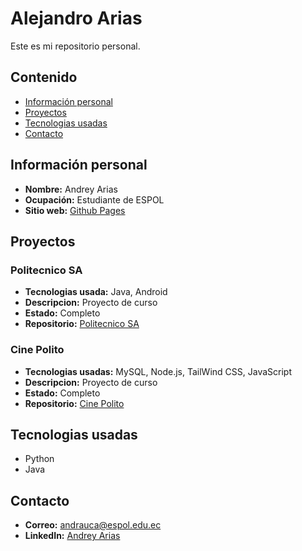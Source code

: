 
<!--
**andreyariascdia/andreyariascdia** is a ✨ _special_ ✨ repository because its `README.md` (this file) appears on your GitHub profile.

Here are some ideas to get you started:

- 🔭 I’m currently working on ...
- 🌱 I’m currently learning ...
- 👯 I’m looking to collaborate on ...
- 🤔 I’m looking for help with ...
- 💬 Ask me about ...
- 📫 How to reach me: ...
- 😄 Pronouns: ...
- ⚡ Fun fact: ...
-->
# Alejandro Arias
Este es mi repositorio personal.
## Contenido
* [Información personal](#información-personal)
* [Proyectos](#proyectos)
* [Tecnologias usadas](#tecnologias-usadas)
* [Contacto](#contacto)
## Información personal
- **Nombre:** Andrey Arias
- **Ocupación:** Estudiante de ESPOL
- **Sitio web:** [Github Pages](https://andreyariascdia.github.io/andreyariascdia/)
## Proyectos
### Politecnico SA
- **Tecnologias usada:** Java, Android
- **Descripcion:** Proyecto de curso
- **Estado:** Completo 
- **Repositorio:** [Politecnico SA](https://github.com/OsideZ/POO-P3-G10-PolitecnicoSA)
### Cine Polito
- **Tecnologias usadas:** MySQL, Node.js, TailWind CSS, JavaScript
- **Descripcion:** Proyecto de curso
- **Estado:** Completo 
- **Repositorio:** [Cine Polito](https://github.com/Luisssfva/Proyecto-SBD)
## Tecnologias usadas
* Python
* Java
## Contacto
- **Correo:** andrauca@espol.edu.ec
- **LinkedIn:** [Andrey Arias](https://www.linkedin.com/in/andrey-arias-150693334/)
